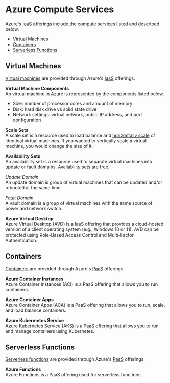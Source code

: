 # Azure Compute Services
Azure's [IaaS](/cloud/concepts/README.md#cloud-service-models) offerings include the compute services listed and described below. 
* [Virtual Machines](#virtual-machines)
* [Containers](#containers)
* [Serverless Functions](#serverless-functions)

## Virtual Machines
[Virtual machines](/virtualization/virtual-machines/README.md) are provided through Azure's [IaaS](/cloud/concepts/README.md#cloud-service-models) offerings. 

**Virtual Machine Components**  
An virtual machine in Azure is represented by the components listed below. 
* Size: number of processor cores and amount of memory
* Disk: hard disk drive vs solid state drive
* Network settings: virtual network, public IP address, and port configuration

**Scale Sets**  
A scale set is a resource used to load balance and [horizontally scale](/cloud/concepts/README.md#cloud-benefits) of identical virtual machines. If you wanted to vertically scale a virtual machine, you would change the size of it. 

**Availability Sets**  
An availability set is a resource used to separate virtual machines into update or fault domains. Availability sets are free. 

*Update Domain*  
An update domain is group of virtual machines that can be updated and/or rebooted at the same time. 

*Fault Domain*  
A vault domain is a group of virtual machines with the same source of power and network switch. 

**Azure Virtual Desktop**  
Azure Virtual Desktop (AVD) is a IaaS offering that provides a cloud-hosted version of a client operating system (e.g., Windows 10 or 11). AVD can be protected using Role-Based Access Control and Multi-Factor Authentication. 

## Containers
[Containers](/virtualization/containers/README.md) are provided through Azure's [PaaS](/cloud/concepts/README.md#cloud-service-models) offerings. 

**Azure Container Instances**  
Azure Container Instances (ACI) is a PaaS offering that allows you to run containers. 

**Azure Container Apps**  
Azure Container Apps (ACA) is a PaaS offering that allows you to run, scale, and load balance containers. 

**Azure Kubermetes Service**  
Azure Kubernetes Service (AKS) is a PaaS offering that allows you to run and manage containers using Kubernetes. 

## Serverless Functions
[Serverless functions](/virtualization/serverless-functions/README.md) are provided through Azure's [PaaS](/cloud/concepts/README.md#cloud-service-models) offerings. 

**Azure Functions**  
Azure Functions is a PaaS offering used for serverless functions. 